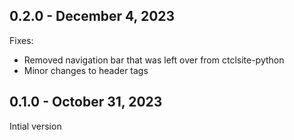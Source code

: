 ## 0.2.0 - December 4, 2023

Fixes:
- Removed navigation bar that was left over from ctclsite-python
- Minor changes to header tags

## 0.1.0 - October 31, 2023

Intial version